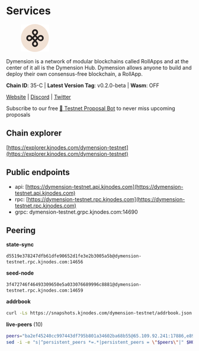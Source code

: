 # Services

<figure><img src="https://raw.githubusercontent.com/kj89/cosmos-images/main/logos/dymension.png" alt=""><figcaption></figcaption></figure>

Dymension is a network of modular blockchains called RollApps  and at the center of it all is the Dymension Hub. Dymension  allows anyone to build and deploy their own consensus-free blockchain, a RollApp.

**Chain ID**: 35-C | **Latest Version Tag**: v0.2.0-beta | **Wasm**: OFF

[Website](https://dymension.xyz/) | [Discord](https://discord.gg/dymension) | [Twitter](https://twitter.com/dymensionXYZ)



Subscribe to our free [🤖 Testnet Proposal Bot](https://t.me/kjnodes_testnet_proposal_bot) to never miss upcoming proposals


## Chain explorer
[https://explorer.kjnodes.com/dymension-testnet](https://explorer.kjnodes.com/dymension-testnet)

## Public endpoints

* api: [https://dymension-testnet.api.kjnodes.com](https://dymension-testnet.api.kjnodes.com)
* rpc: [https://dymension-testnet.rpc.kjnodes.com](https://dymension-testnet.rpc.kjnodes.com)
* grpc: dymension-testnet.grpc.kjnodes.com:14690

## Peering

**state-sync**

```text
d5519e378247dfb61dfe90652d1fe3e2b3005a5b@dymension-testnet.rpc.kjnodes.com:14656
```

**seed-node**

```text
3f472746f46493309650e5a033076689996c8881@dymension-testnet.rpc.kjnodes.com:14659
```

**addrbook**
```bash
curl -Ls https://snapshots.kjnodes.com/dymension-testnet/addrbook.json > $HOME/.dymension/config/addrbook.json
```

**live-peers** (10)
```bash
peers="ba2ef45240cc997443df795b801a34602ba68b55@65.109.92.241:17886,e891edc820240a032c89a2ae8f17e3d1d44ecaf9@15.204.31.186:26656,d5519e378247dfb61dfe90652d1fe3e2b3005a5b@65.109.68.190:14656,96ffe4b68c3f97cbeae4b4362634bf1054c7aeeb@142.132.151.99:15658,88a1109df9ce1e7ad3b1a4c5183a602605cb2b2f@89.116.26.219:26656,f433653cef597b3f0dd5f4e3e46c05fd121246bb@95.216.149.50:26656,802b8783727af8094d81f9cb0bf2ad9cc3d32aa0@193.46.243.144:26656,dddc76ca6279ac90b12cf35b39c46a2fc2c2ce52@5.161.78.48:46656,3c937029e41e3f7b92b8b87d787be0ddc2a3f13c@70.34.214.236:26656,877f82353e8cd6e2586ea37a6d16064eae081a74@192.95.30.128:31656"
sed -i -e "s|^persistent_peers *=.*|persistent_peers = \"$peers\"|" $HOME/.dymension/config/config.toml
```
